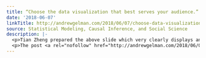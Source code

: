 ```yaml
---
title: “Choose the data visualization that best serves your audience.”
date: '2018-06-07'
linkTitle: http://andrewgelman.com/2018/06/07/choose-data-visualization-best-serves-audience/
source: Statistical Modeling, Causal Inference, and Social Science
description: |-
  <p>Tian Zheng prepared the above slide which very clearly displays an important point about statistical communication. The maps are squished to be too narrow, and the scatterplot has too many numbers on the axes (better to have income in thousands and percentages in tens), also given the numbers it seems that the data must be [&#8230;]</p>
  <p>The post <a rel="nofollow" href="http://andrewgelman.com/2018/06/07/choose-data-visualization-best-serves-audience/">&#8220;Choose the data visualization t
---
```

